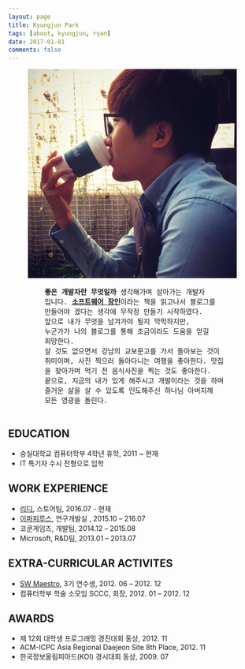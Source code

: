 ```yaml
---
layout: page
title: Kyungjun Park
tags: [about, kyungjun, ryan]
date: 2017-01-01
comments: false
---
```


<figure class="half">
    <img src="/assets/img/profile_photo.jpg">
    <pre>
    <strong>좋은 개발자란 무엇일까</strong> 생각해가며 살아가는 개발자
    입니다. <a href="https://goo.gl/IY85Wx"><strong>소프트웨어 장인</strong></a>이라는 책을 읽고나서 블로그를
    만들어야 겠다는 생각에 무작정 만들기 시작하였다.
    앞으로 내가 무엇을 남겨가야 될지 막막하지만,
    누군가가 나의 블로그를 통해 조금이라도 도움을 얻길
    희망한다.
    살 것도 없으면서 강남의 교보문고를 가서 돌아보는 것이
    취미이며, 사진 찍으러 돌아다니는 여행을 좋아한다. 맛집
    을 찾아가며 먹기 전 음식사진을 찍는 것도 좋아한다.
    끝으로, 지금의 내가 있게 해주시고 개발이라는 것을 하며
    즐거운 삶을 살 수 있도록 인도해주신 하나님 아버지께
    모든 영광을 돌린다.
    </pre>
</figure>

## EDUCATION
* 숭실대학교 컴퓨터학부 4학년 휴학, 2011 ~ 현재
* IT 특기자 수시 전형으로 입학

## WORK EXPERIENCE
* [리디](http://www.ridicorp.com/), 스토어팀, 2016.07 - 현재
* [이파피루스](https://epapyrus.com/), 연구개발실	, 2015.10 – 216.07
* 코쿤게임즈, 개발팀, 2014.12 – 2015.08
* Microsoft, R&D팀, 2013.01 – 2013.07

## EXTRA-CURRICULAR ACTIVITES
* [SW Maestro](http://www.swmaestro.kr/web/web/main.do), 3기 연수생, 2012. 06 – 2012. 12
* 컴퓨터학부 학술 소모임 SCCC, 회장, 2012. 01 – 2012. 12

## AWARDS
* 제 12회 대학생 프로그래밍 경진대회 동상, 2012. 11
* ACM-ICPC Asia Regional Daejeon Site 8th Place, 2012. 11
* 한국정보올림피아드(KOI) 경시대회 동상, 2009. 07
